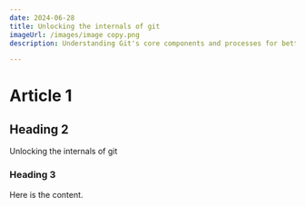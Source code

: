 ```yaml
---
date: 2024-06-28
title: Unlocking the internals of git
imageUrl: /images/image copy.png
description: Understanding Git's core components and processes for better version control

---
```


# Article 1

## Heading 2

Unlocking the internals of git

### Heading 3

Here is the content.
